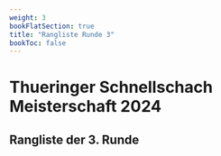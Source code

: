 ```yaml
---
weight: 3
bookFlatSection: true
title: "Rangliste Runde 3"
bookToc: false
---
```


# Thueringer Schnellschach Meisterschaft 2024

## Rangliste der 3. Runde

